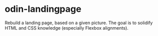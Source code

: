 # odin-landingpage
Rebuild a landing page, based on a given picture. The goal is to solidify HTML and CSS knowledge (especially Flexbox alignments).
